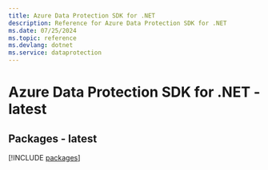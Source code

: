 ```yaml
---
title: Azure Data Protection SDK for .NET
description: Reference for Azure Data Protection SDK for .NET
ms.date: 07/25/2024
ms.topic: reference
ms.devlang: dotnet
ms.service: dataprotection
---
```

# Azure Data Protection SDK for .NET - latest
## Packages - latest
[!INCLUDE [packages](data-protection-index.md)]